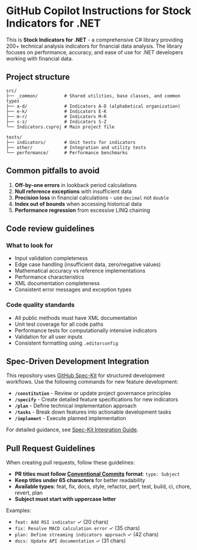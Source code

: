 # GitHub Copilot Instructions for Stock Indicators for .NET

This is **Stock Indicators for .NET** - a comprehensive C# library providing 200+
technical analysis indicators for financial data analysis. The library focuses on
performance, accuracy, and ease of use for .NET developers working with financial data.

## Project structure

```text
src/
├── _common/          # Shared utilities, base classes, and common types
├── a-d/              # Indicators A-D (alphabetical organization)
├── e-k/              # Indicators E-K
├── m-r/              # Indicators M-R
├── s-z/              # Indicators S-Z
└── Indicators.csproj # Main project file

tests/
├── indicators/       # Unit tests for indicators
├── other/            # Integration and utility tests
└── performance/      # Performance benchmarks
```

## Common pitfalls to avoid

1. **Off-by-one errors** in lookback period calculations
2. **Null reference exceptions** with insufficient data
3. **Precision loss** in financial calculations - use `decimal` not `double`
4. **Index out of bounds** when accessing historical data
5. **Performance regression** from excessive LINQ chaining

## Code review guidelines

### What to look for

- Input validation completeness
- Edge case handling (insufficient data, zero/negative values)
- Mathematical accuracy vs reference implementations
- Performance characteristics
- XML documentation completeness
- Consistent error messages and exception types

### Code quality standards

- All public methods must have XML documentation
- Unit test coverage for all code paths
- Performance tests for computationally intensive indicators
- Validation for all user inputs
- Consistent formatting using `.editorconfig`

## Spec-Driven Development Integration

This repository uses [GitHub Spec-Kit](https://github.com/github/spec-kit) for structured development workflows. Use the following commands for new feature development:

- **`/constitution`** - Review or update project governance principles
- **`/specify`** - Create detailed feature specifications for new indicators
- **`/plan`** - Define technical implementation approach
- **`/tasks`** - Break down features into actionable development tasks
- **`/implement`** - Execute planned implementation

For detailed guidance, see [Spec-Kit Integration Guide](./.github/spec-kit-integration.md).

## Pull Request Guidelines

When creating pull requests, follow these guidelines:

- **PR titles must follow [Conventional Commits](https://www.conventionalcommits.org) format**: `type: Subject`
- **Keep titles under 65 characters** for better readability
- **Available types**: feat, fix, docs, style, refactor, perf, test, build, ci, chore, revert, plan
- **Subject must start with uppercase letter**

Examples:

- `feat: Add RSI indicator` ✓ (20 chars)
- `fix: Resolve MACD calculation error` ✓ (35 chars)
- `plan: Define streaming indicators approach` ✓ (42 chars)
- `docs: Update API documentation` ✓ (31 chars)
